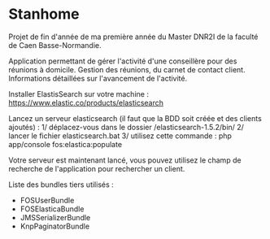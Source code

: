 Stanhome
========

Projet de fin d'année de ma première année du Master DNR2I de la faculté de Caen Basse-Normandie.

Application permettant de gérer l'activité d'une conseillère pour des réunions à domicile.
Gestion des réunions, du carnet de contact client.
Informations détaillées sur l'avancement de l'activité.

Installer ElastisSearch sur votre machine :
https://www.elastic.co/products/elasticsearch

Lancez un serveur elasticsearch (il faut que la BDD soit créée et des clients ajoutés) :
1/ déplacez-vous dans le dossier /elasticsearch-1.5.2/bin/
2/ lancer le fichier elasticsearch.bat
3/ utilisez cette commande : php app/console fos:elastica:populate

Votre serveur est maintenant lancé, vous pouvez utilisez le champ de recherche de l'application pour rechercher un client.


Liste des bundles tiers utilisés :
- FOSUserBundle
- FOSElasticaBundle
- JMSSerializerBundle
- KnpPaginatorBundle